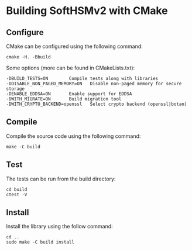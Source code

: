 # Building SoftHSMv2 with CMake

## Configure

CMake can be configured using the following command:

	cmake -H. -Bbuild

Some options (more can be found in CMakeLists.txt):

	-DBUILD_TESTS=ON		Compile tests along with libraries
	-DDISABLE_NON_PAGED_MEMORY=ON	Disable non-paged memory for secure storage
	-DENABLE_EDDSA=ON		Enable support for EDDSA
	-DWITH_MIGRATE=ON		Build migration tool
	-DWITH_CRYPTO_BACKEND=openssl	Select crypto backend (openssl|botan)

## Compile

Compile the source code using the following command:

	make -C build

## Test

The tests can be run from the build directory:

	cd build
	ctest -V

## Install

Install the library using the follow command:

	cd ..
	sudo make -C build install
